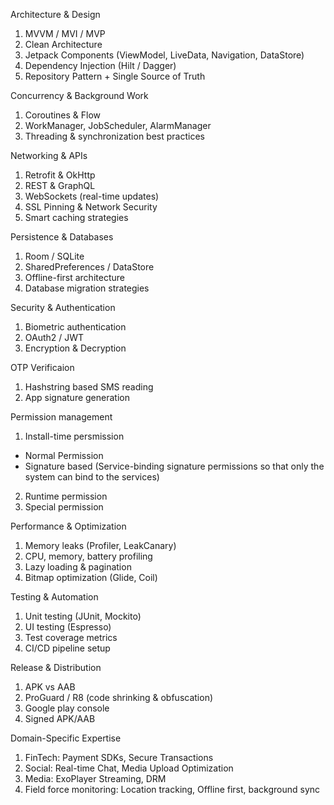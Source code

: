 Architecture & Design
1. MVVM / MVI / MVP
2. Clean Architecture
3. Jetpack Components (ViewModel, LiveData, Navigation, DataStore)
4. Dependency Injection (Hilt / Dagger)
5. Repository Pattern + Single Source of Truth

Concurrency & Background Work
1. Coroutines & Flow
2. WorkManager, JobScheduler, AlarmManager
3. Threading & synchronization best practices

Networking & APIs
1. Retrofit & OkHttp
2. REST & GraphQL
3. WebSockets (real-time updates)
4. SSL Pinning & Network Security
5. Smart caching strategies

Persistence & Databases
1. Room / SQLite
2. SharedPreferences / DataStore
3. Offline-first architecture
4. Database migration strategies

Security & Authentication
1. Biometric authentication
2. OAuth2 / JWT
3. Encryption & Decryption

OTP Verificaion
1. Hashstring based SMS reading
2. App signature generation

Permission management
1. Install-time persmission
  - Normal Permission
  - Signature based (Service-binding signature permissions so that only the system can bind to the services)
2. Runtime permission
3. Special permission

Performance & Optimization
1. Memory leaks (Profiler, LeakCanary)
2. CPU, memory, battery profiling
3. Lazy loading & pagination
4. Bitmap optimization (Glide, Coil)

Testing & Automation
1. Unit testing (JUnit, Mockito)
2. UI testing (Espresso)
3. Test coverage metrics
4. CI/CD pipeline setup

Release & Distribution
1. APK vs AAB
2. ProGuard / R8 (code shrinking & obfuscation)
3. Google play console
4. Signed APK/AAB


Domain-Specific Expertise
1. FinTech: Payment SDKs, Secure Transactions
2. Social: Real-time Chat, Media Upload Optimization
3. Media: ExoPlayer Streaming, DRM
4. Field force monitoring: Location tracking, Offline first, background sync

